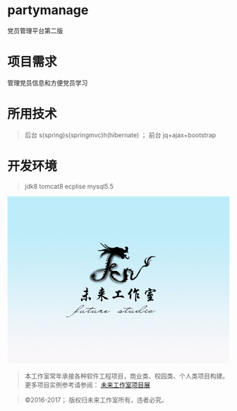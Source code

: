 # partymanage
党员管理平台第二版
# 项目需求
管理党员信息和方便党员学习
# 所用技术
> 后台 s(spring)s(springmvc)h(hibernate) ；
前台 jq+ajax+bootstrap
# 开发环境
> jdk8 tomcat8 ecplise mysql5.5

![future](https://github.com/futureGroup511/OD/blob/master/futuregroup.jpg)  

> 本工作室常年承接各种软件工程项目，商业类、校园类、个人类项目构建。 更多项目实例参考请参阅： [未来工作室项目展](https://github.com/futureGroup511)

> ©2016-2017； 版权归未来工作室所有，违者必究。
